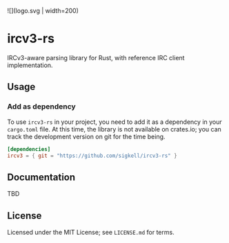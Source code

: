 ![](logo.svg | width=200)
# ircv3-rs

IRCv3-aware parsing library for Rust, with reference IRC client implementation.

## Usage

### Add as dependency

To use `ircv3-rs` in your project, you need to add it as a dependency in your `cargo.toml` file. At this time, the library is not available on crates.io; you can track the development version on git for the time being.

```toml
[dependencies]
ircv3 = { git = "https://github.com/sigkell/ircv3-rs" }
```

## Documentation

TBD

## License

Licensed under the MIT License; see `LICENSE.md` for terms.